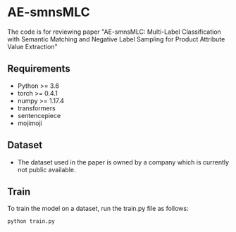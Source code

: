 # AE-smnsMLC
The code is for reviewing paper "AE-smnsMLC: Multi-Label Classification with Semantic Matching and Negative Label Sampling for Product Attribute Value Extraction"

## Requirements
+ Python >= 3.6
+ torch >= 0.4.1
+ numpy >= 1.17.4
+ transformers
+ sentencepiece
+ mojimoji

## Dataset
+ The dataset used in the paper is owned by a company which is currently not public available.

## Train
To train the model on a dataset, run the train.py file as follows:
```bash
python train.py
```
